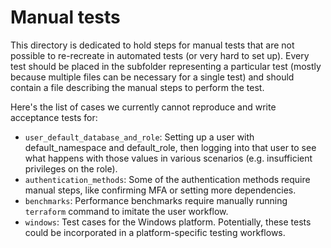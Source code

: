 # Manual tests

This directory is dedicated to hold steps for manual tests that are not possible to re-recreate in automated tests (or very hard to set up).
Every test should be placed in the subfolder representing a particular test (mostly because multiple files can be necessary for a single test)
and should contain a file describing the manual steps to perform the test.

Here's the list of cases we currently cannot reproduce and write acceptance tests for:
- `user_default_database_and_role`: Setting up a user with default_namespace and default_role, then logging into that user to see what happens with those values in various scenarios (e.g. insufficient privileges on the role).
- `authentication_methods`: Some of the authentication methods require manual steps, like confirming MFA or setting more dependencies.
- `benchmarks`: Performance benchmarks require manually running `terraform` command to imitate the user workflow.
- `windows`: Test cases for the Windows platform. Potentially, these tests could be incorporated in a platform-specific testing workflows.
